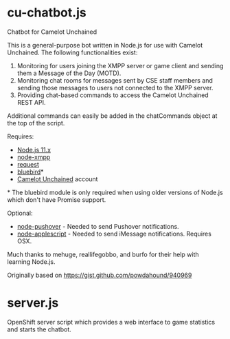 # cu-chatbot.js
Chatbot for Camelot Unchained

This is a general-purpose bot written in Node.js for use with Camelot Unchained. The following functionalities exist:
 1. Monitoring for users joining the XMPP server or game client and sending them a Message of the Day (MOTD).
 2. Monitoring chat rooms for messages sent by CSE staff members and sending those messages to users not connected to the XMPP server.
 3. Providing chat-based commands to access the Camelot Unchained REST API.

Additional commands can easily be added in the chatCommands object at the top of the script.

Requires:
 - [Node.js 11.x](https://nodejs.org/dist/v0.11.16/)
 - [node-xmpp](https://github.com/node-xmpp/node-xmpp)
 - [request](https://github.com/request/request)
 - [bluebird](https://github.com/petkaantonov/bluebird)*
 - [Camelot Unchained](http://camelotunchained.com/) account

<nowiki>*</nowiki> The bluebird module is only required when using older versions of Node.js which don't have Promise support.

Optional:
 - [node-pushover](https://github.com/SamDecrock/node-pushover) - Needed to send Pushover notifications.
 - [node-applescript](https://github.com/TooTallNate/node-applescript) - Needed to send iMessage notifications. Requires OSX.

Much thanks to mehuge, reallifegobbo, and burfo for their help with learning Node.js.

Originally based on https://gist.github.com/powdahound/940969

# server.js
OpenShift server script which provides a web interface to game statistics and starts the chatbot.
